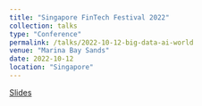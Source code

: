 ```yaml
---
title: "Singapore FinTech Festival 2022"
collection: talks
type: "Conference"
permalink: /talks/2022-10-12-big-data-ai-world
venue: "Marina Bay Sands"
date: 2022-10-12
location: "Singapore"
---
```


[Slides](https://github.com/u1i/slides/blob/master/20221012%20Big%20Data%20AI%20World.pdf)
